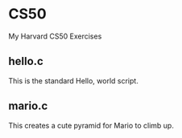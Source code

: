 # CS50
My Harvard CS50 Exercises

## hello.c
This is the standard Hello, world script.

## mario.c
This creates a cute pyramid for Mario to climb up.
